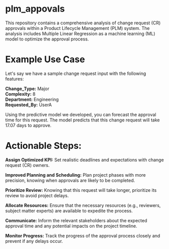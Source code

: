 # plm_appovals
This repository contains a comprehensive analysis of change request (CR) approvals within a Product Lifecycle Management (PLM) system. The analysis includes Multiple Linear Regression as a machine learning (ML) model to optimize the approval process.

# Example Use Case
Let's say we have a sample change request input with the following features:

**Change_Type:** Major  
**Complexity:** 8  
**Department:** Engineering  
**Requested_By:** UserA  

Using the predictive model we developed, you can forecast the approval time for this request. The model predicts that this change request will take 17.07 days to approve.

# Actionable Steps:

**Assign Optimized KPI:** Set realistic deadlines and expectations with change request (CR) owners.

**Improved Planning and Scheduling:** Plan project phases with more precision, knowing when approvals are likely to be completed.

**Prioritize Review:** Knowing that this request will take longer, prioritize its review to avoid project delays.

**Allocate Resources:** Ensure that the necessary resources (e.g., reviewers, subject matter experts) are available to expedite the process.

**Communicate:** Inform the relevant stakeholders about the expected approval time and any potential impacts on the project timeline.

**Monitor Progress:** Track the progress of the approval process closely and prevent if any delays occur.
